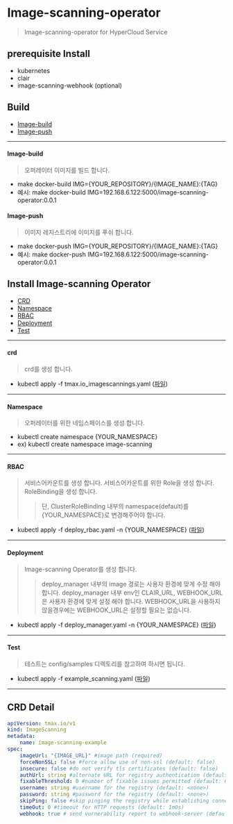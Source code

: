 # Image-scanning-operator

> Image-scanning-operator for HyperCloud Service

## prerequisite Install
- kubernetes
- clair
- image-scanning-webhook (optional)

## Build
- [Image-build](#image-build)
- [Image-push](#image-push)

---

#### Image-build
> 오퍼레이터 이미지를 빌드 합니다.
- make docker-build IMG={YOUR_REPOSITORY}/{IMAGE_NAME}:{TAG}
- 예시: make docker-build IMG=192.168.6.122:5000/image-scanning-operator:0.0.1

#### Image-push
> 이미지 레지스트리에 이미지를 푸쉬 합니다.
- make docker-push IMG={YOUR_REPOSITORY}/{IMAGE_NAME}:{TAG}
- 예시: make docker-push IMG=192.168.6.122:5000/image-scanning-operator:0.0.1

## Install Image-scanning Operator

- [CRD](#crd)
- [Namespace](#namespace)
- [RBAC](#RBAC)
- [Deployment](#deployment)
- [Test](#test)

---

#### crd
> crd를 생성 합니다.
- kubectl apply -f tmax.io_imagescannings.yaml ([파일](./config/crd/bases/tmax.io_imagescannings.yaml))

---

#### Namespace
> 오퍼레이터를 위한 네임스페이스를 생성 합니다.
- kubectl create namespace {YOUR_NAMESPACE}
- ex) kubectl create namespace image-scanning

---

#### RBAC
> 서비스어카운트를 생성 합니다.
> 서비스어카운트를 위한 Role을 생성 합니다.
> RoleBinding을 생성 합니다.
>> 단, ClusterRoleBinding 내부의 namespace(default)를 {YOUR_NAMESPACE}로 변경해주어야 합니다.
- kubectl apply -f deploy_rbac.yaml -n {YOUR_NAMESPACE} ([파일](./config/rbac/deploy_rbac.yaml))

---

#### Deployment
> Image-scanning Operator를 생성 합니다.
>> deploy_manager 내부의 image 경로는 사용자 환경에 맞게 수정 해야 합니다.
>> deploy_manager 내부 env인 CLAIR_URL, WEBHOOK_URL은 사용자 환경에 맞게 설정 해야 합니다.
>> WEBHOOK_URL을 사용하지 않을경우에는 WEBHOOK_URL은 설정할 필요는 없습니다.
- kubectl apply -f deploy_manager.yaml -n {YOUR_NAMESPACE} ([파일](./config/manager/deploy_manager.yaml))

---

#### Test
> 테스트는 config/samples 디렉토리를 참고하여 하시면 됩니다.

- kubectl apply -f example_scanning.yaml ([파일](./config/samples/example_scanning.yaml))

---

## CRD Detail
```yaml
apiVersion: tmax.io/v1
kind: ImageScanning
metadata:
    name: image-scanning-example
spec:
    imageUrl: "{IMAGE_URL}" #image path (required)
    forceNonSSL: false #force allow use of non-ssl (default: false)
    insecure: false #do not verify tls certificates (default: false)
    authUrl: string #alternate URL for registry authentication (default: none) 
    fixableThreshold: 0 #number of fixable issues permitted (default: 0)
    username: string #username for the registry (default: <none>)
    password: string #password for the registry (default: <none>)
    skipPing: false #skip pinging the registry while establishing connection (default: false)
    timeOut: 0 #timeout for HTTP requests (default: 1m0s)
    webhook: true # send vurnerability report to webhook-server (default: false)
```